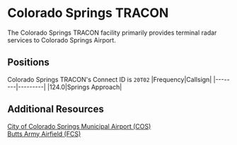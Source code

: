 # Colorado Springs TRACON
The Colorado Springs TRACON facility primarily provides terminal radar services to Colorado Springs Airport.

## Positions
Colorado Springs TRACON's Connect ID is ```20T02```
|Frequency|Callsign|
|--------|---------|
|124.0|Springs Approach|

## Additional Resources
[City of Colorado Springs Municipal Airport (COS)](docs/sops/cos.md)\
[Butts Army Airfield (FCS)](docs/sops/fcs.md)